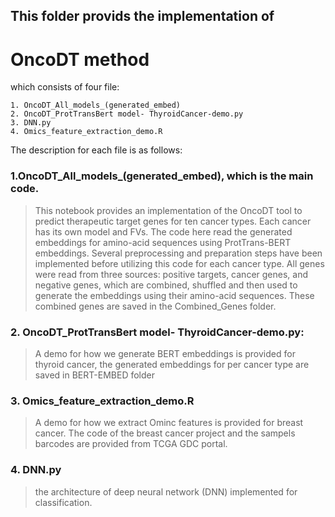 ## This folder provids the implementation of 
# OncoDT method
which consists of four file:

```
1. OncoDT_All_models_(generated_embed)
2. OncoDT_ProtTransBert model- ThyroidCancer-demo.py
3. DNN.py
4. Omics_feature_extraction_demo.R
```
 
The description for each file is as follows:
### 1.OncoDT_All_models_(generated_embed), which is the main code.
>This notebook provides an implementation of the OncoDT tool to predict therapeutic target genes for ten cancer types.
>Each cancer has its own model and FVs. The code here read the generated embeddings for amino-acid sequences using ProtTrans-BERT embeddings. Several preprocessing and preparation steps have been implemented before utilizing this code for each cancer type. 
>All genes were read from three sources: positive targets, cancer genes, and negative genes, which are combined, shuffled and then used to generate the embeddings using their amino-acid sequences. These combined genes are saved in the Combined_Genes folder.

### 2. OncoDT_ProtTransBert model- ThyroidCancer-demo.py: 
> A demo for how we generate BERT embeddings is provided for thyroid cancer, the generated embeddings for per cancer type are saved in BERT-EMBED folder

### 3. Omics_feature_extraction_demo.R 
> A demo for how we extract Ominc features is provided for breast cancer. The code of the breast cancer project and the sampels barcodes are provided from TCGA GDC portal.

### 4. DNN.py
>the architecture of deep neural network (DNN) implemented for classification.
